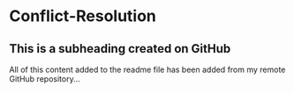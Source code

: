 # Conflict-Resolution

## This is a subheading created on GitHub

All of this content added to the readme file has been added from my remote GitHub repository...
